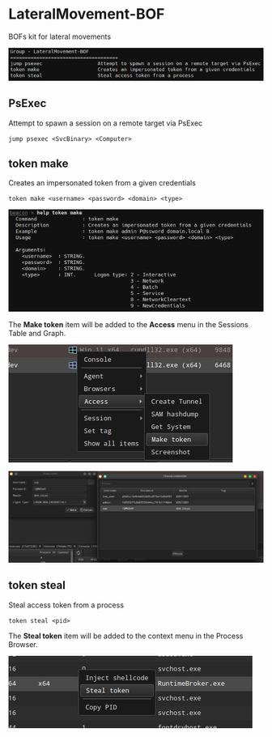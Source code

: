 # LateralMovement-BOF

BOFs kit for lateral movements

![](_img/01.png)

## PsExec

Attempt to spawn a session on a remote target via PsExec

```
jump psexec <SvcBinary> <Computer>
```



## token make

Creates an impersonated token from a given credentials

```
token make <username> <password> <domain> <type>
```

![](_img/02.png)

The **Make token** item will be added to the **Access** menu in the Sessions Table and Graph.

![](_img/03.png)

![](_img/04.png)



## token steal

Steal access token from a process

```
token steal <pid>
```

The **Steal token** item will be added to the context menu in the Process Browser.

![](_img/05.png)
